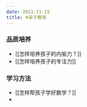 ```yaml
---
date: 2011-11-19
title: 💗亲子教育
---
```


### 品质培养
- [[怎样培养孩子的内驱力？]]
- [[怎样培养孩子的专注力]]

### 学习方法
- [[怎样帮孩子学好数学？]]
- 
